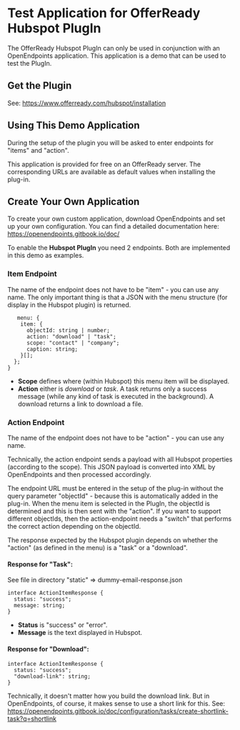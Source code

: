 # Test Application for OfferReady Hubspot PlugIn
The OfferReady Hubspot PlugIn can only be used in conjunction with an OpenEndpoints application.
This application is a demo that can be used to test the PlugIn.

## Get the Plugin
See: https://www.offerready.com/hubspot/installation

## Using This Demo Application
During the setup of the plugin you will be asked to enter endpoints for "items" and "action".

This application is provided for free on an OfferReady server. The corresponding URLs are available as default values when installing the plug-in.

## Create Your Own Application
To create your own custom application, download OpenEndpoints and set up your own configuration. You can find a detailed documentation here:
https://openendpoints.gitbook.io/doc/

To enable the **Hubspot PlugIn** you need 2 endpoints. Both are implemented in this demo as examples.

### Item Endpoint
The name of the endpoint does not have to be "item" - you can use any name. The only important thing is that a JSON with the menu structure (for display in the Hubspot plugin) is returned.

```
   menu: {
    item: {
      objectId: string | number;
      action: "download" | "task";
      scope: "contact" | "company";
      caption: string;
    }[];
  };
}
```
- **Scope** defines where (within Hubspot) this menu item will be displayed.
- **Action** either is _download_ or _task_. A task returns only a success message (while any kind of task is executed in the background). A download returns a link to download a file.

### Action Endpoint
The name of the endpoint does not have to be "action" - you can use any name.

Technically, the action endpoint sends a payload with all Hubspot properties (according to the scope). This JSON payload is converted into XML by OpenEndpoints and then processed accordingly.

The endpoint URL must be entered in the setup of the plug-in without the query parameter "objectId" - because this is automatically added in the plug-in. When the menu item is selected in the PlugIn, the objectId is determined and this is then sent with the "action". If you want to support different objectIds, then the action-endpoint needs a "switch" that performs the correct action depending on the objectId.

The response expected by the Hubspot plugin depends on whether the "action" (as defined in the menu) is a "task" or a "download".

#### Response for "Task":
See file in directory "static" => dummy-email-response.json

```
interface ActionItemResponse {
  status: "success";
  message: string;
}
```
- **Status** is "success" or "error".
- **Message** is the text displayed in Hubspot.

#### Response for "Download":

```
interface ActionItemResponse {
  status: "success";
  "download-link": string;
}
```

Technically, it doesn't matter how you build the download link. But in OpenEndpoints, of course, it makes sense to use a short link for this. See: https://openendpoints.gitbook.io/doc/configuration/tasks/create-shortlink-task?q=shortlink

